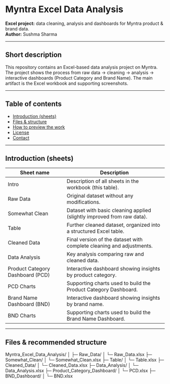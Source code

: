 # Myntra Excel Data Analysis

**Excel project:** data cleaning, analysis and dashboards for Myntra product & brand data.  
**Author:** Sushma Sharma

---

## Short description
This repository contains an Excel-based data analysis project on Myntra. The project shows the process from raw data → cleaning → analysis → interactive dashboards (Product Category and Brand Name). The main artifact is the Excel workbook and supporting screenshots.

---

## Table of contents
- [Introduction (sheets)](#introduction-sheets)
- [Files & structure](#files--structure)
- [How to preview the work](#how-to-preview-the-work)
- [License](#license)
- [Contact](#contact)

---

## Introduction (sheets)
| Sheet name | Description |
|---|---|
| Intro | Description of all sheets in the workbook (this table). |
| Raw Data | Original dataset without any modifications. |
| Somewhat Clean | Dataset with basic cleaning applied (slightly improved from raw data). |
| Table | Further cleaned dataset, organized into a structured Excel table. |
| Cleaned Data | Final version of the dataset with complete cleaning and adjustments. |
| Data Analysis | Key analysis comparing raw and cleaned data. |
| Product Category Dashboard (PCD) | Interactive dashboard showing insights by product category. |
| PCD Charts | Supporting charts used to build the Product Category Dashboard. |
| Brand Name Dashboard (BND) | Interactive dashboard showing insights by brand name. |
| BND Charts | Supporting charts used to build the Brand Name Dashboard. |

---

## Files & recommended structure
Myntra_Excel_Data_Analysis/
│
├─ Raw_Data/
│   └─ Raw_Data.xlsx
├─ Somewhat_Clean/
│   └─ Somewhat_Clean.xlsx
├─ Table/
│   └─ Table.xlsx
├─ Cleaned_Data/
│   └─ Cleaned_Data.xlsx
├─ Data_Analysis/
│   └─ Data_Analysis.xlsx
├─ Product_Category_Dashboard/
│   └─ PCD.xlsx
├─ BND_Dashboard/
│   └─ BND.xlsx

